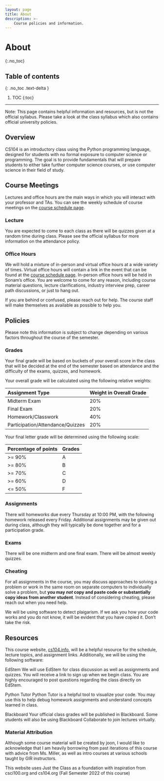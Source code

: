 ```yaml
---
layout: page
title: About
description: >-
    Course policies and information.
---
```


# About
{:.no_toc}

## Table of contents
{: .no_toc .text-delta }

1. TOC
{:toc}

---
Note: This page contains helpful information and resources, but is not the official syllabus. Please take a look at the class syllabus which also contains official university policies.

## Overview

CS104 is an introductory class using the Python programming language, designed for students with no formal exposure to computer science or programming. The goal is to provide fundamentals that will prepare students to either take further computer science courses, or use computer science in their field of study.

## Course Meetings

Lectures and office hours are the main ways in which you will interact with your professor and TAs. You can see the weekly schedule of course meetings on the [course schedule page](http://cs104.info/schedule).

### Lecture

You are expected to come to each class as there will be quizzes given at a random time during class. Please see the official syllabus for more information on the attendance policy.

### Office Hours

We will hold a mixture of in-person and virtual office hours at a wide variety of times. Virtual office hours will contain a link in the event that can be found at the [course schedule page](http://cs104.info/schedule). In-person office hours will be held in Sonam’s office. You are welcome to come for any reason, including course material questions, lecture clarifications, industry interview prep, career path discussions, or just to hang out.

If you are behind or confused, please reach out for help. The course staff will make themselves as available as possible to help you.

## Policies

Please note this information is subject to change depending on various factors throughout the course of the semester.

### Grades

Your final grade will be based on buckets of your overall score in the class that will be decided at the end of the semester based on attendance and the difficulty of the exams, quizzes, and homework.

Your overall grade will be calculated using the following relative weights:

| Assignment Type | Weight in Overall Grade |
|:-------------|:------|
| Midterm Exam | 20% |
| Final Exam | 20% |
| Homework/Classwork | 40% |
| Participation/Attendance/Quizzes | 20% |

Your final letter grade will be determined using the following scale:

| Percentage of points | Grades |
|:-------------|:------|
| >= 90% | A |
| >= 80% | B |
| >= 70% | C |
| >= 60% | D |
| <= 50% | F |

### Assignments

There will homeworks due every Thursday at 10:00 PM, with the following homework released every Friday. Additional assignments may be given out during class, although they will typically be done together and for a participation grade.

### Exams 

There will be one midterm and one final exam. There will be almost weekly quizzes.

### Cheating

For all assignments in the course, you may discuss approaches to solving a problem or work in the same room on separate computers to individually solve a problem, but **you may *not* copy and paste code or substantially copy ideas from another student**. Instead of considering cheating, please reach out when you need help.

We will be using software to detect plaigarism. If we ask you how your code works and you do not know, it will be evident that you have copied it. Don’t take the risk.

## Resources

This course website, [cs104.info](http://cs104.info), will be a helpful resource for the schedule, lecture topics, and assignment links. Additionally, we will be using the following software:

EdStem We will use EdStem for class discussion as well as assignments and quizzes. You will receive a link to sign up when we begin class. You are highly encouraged to post questions regarding the class directly on EdStem.

Python Tutor Python Tutor is a helpful tool to visualize your code. You may use this to help debug homework assignments and understand concepts learned in class.

Blackboard Your official class grades will be published in Blackboard. Some students will also be using Blackboard Collaborate to join lectures virtually.

### Material Attribution
Although some course material will be created by joon, I would like to acknowledge that I am heavily borrowing from past iterations of this course with advice from Ms. Miller, as well as intro courses at various schools taught by GIR instructors.

This website uses Just the Class as a foundation with inspiration from csci100.org and cs104.org (Fall Semester 2022 of this course)
